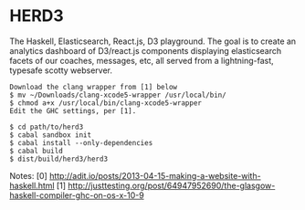 # HERD3

The Haskell, Elasticsearch, React.js, D3 playground. The goal is to create
an analytics dashboard of D3/react.js components displaying elasticsearch
facets of our coaches, messages, etc, all served from a lightning-fast, typesafe
scotty webserver.

    Download the clang wrapper from [1] below
    $ mv ~/Downloads/clang-xcode5-wrapper /usr/local/bin/
    $ chmod a+x /usr/local/bin/clang-xcode5-wrapper
    Edit the GHC settings, per [1].

    $ cd path/to/herd3
    $ cabal sandbox init
    $ cabal install --only-dependencies
    $ cabal build
    $ dist/build/herd3/herd3





Notes:
[0] http://adit.io/posts/2013-04-15-making-a-website-with-haskell.html
[1] http://justtesting.org/post/64947952690/the-glasgow-haskell-compiler-ghc-on-os-x-10-9
